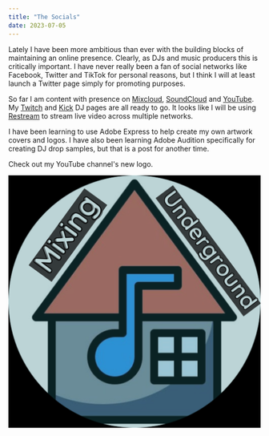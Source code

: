 ```yaml
---
title: "The Socials"
date: 2023-07-05
---
```

Lately I have been more ambitious than ever with the building blocks of maintaining an online presence. Clearly, as DJs and music producers this is critically important. I have never really been a fan of social networks like Facebook, Twitter and TikTok for personal reasons, but I think I will at least launch a Twitter page simply for promoting purposes. 

So far I am content with presence on [Mixcloud](https://www.mixcloud.com/akindamix/), [SoundCloud](https://soundcloud.com/aksf) and [YouTube](https://www.youtube.com/@mixingunderground). My [Twitch](https://www.twitch.tv/akunderground) and [Kick](https://kick.com/akunderground) DJ pages are all ready to go. It looks like I will be using [Restream](https://restream.io/about) to stream live video across multiple networks.

I have been learning to use Adobe Express to help create my own artwork covers and logos. I have also been learning Adobe Audition specifically for creating DJ drop samples, but that is a post for another time.

Check out my YouTube channel's new logo.

[![YouTube Channel Logo](https://raw.githubusercontent.com/KDN-Cloud/b.aklein.studio/main/_posts/img/YT_logo_circle.png)](https://www.youtube.com/@mixingunderground)

